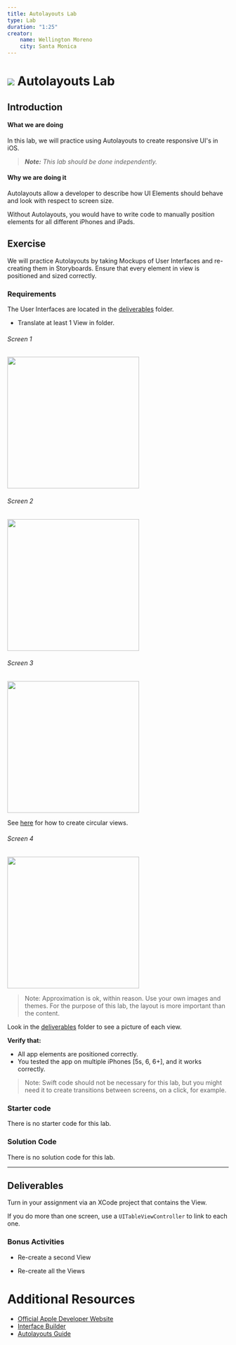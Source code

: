 ```yaml
---
title: Autolayouts Lab
type: Lab
duration: "1:25"
creator:
    name: Wellington Moreno
    city: Santa Monica
---
```


# ![](https://ga-dash.s3.amazonaws.com/production/assets/logo-9f88ae6c9c3871690e33280fcf557f33.png) Autolayouts Lab

## Introduction

#### What we are doing

In this lab, we will practice using Autolayouts to create responsive UI's in iOS.

> ***Note:*** _This lab should be done independently._


#### Why we are doing it

Autolayouts allow a developer to describe how UI Elements should behave and look with respect to screen size.

Without Autolayouts, you would have to write code to manually position elements for all different iPhones and iPads.


## Exercise

We will practice Autolayouts by taking Mockups of User Interfaces and re-creating them in Storyboards. Ensure that every element in view is positioned and sized correctly.


### Requirements

The User Interfaces are located in the [deliverables](deliverables) folder.

+ Translate at least 1 View in folder.


###### Screen 1
 <img src="deliverables/Screen-1.png" width="300" align="center">

###### Screen 2
 <img src="deliverables/Screen-2.png" width="300" align="center">


###### Screen 3
<img src="deliverables/Screen-3.png" width="300" align="center">

 See [here](http://www.appcoda.com/ios-programming-circular-image-calayer/) for how to create circular views.

###### Screen 4
 <img src="deliverables/Screen-4.png" width="300" align="center">



> Note: Approximation is ok, within reason. Use your own images and themes. For the purpose of this lab, the layout is more important than the content.

Look in the [deliverables](deliverables) folder to see a picture of each view.

**Verify that:**

+ All app elements are positioned correctly.
+ You tested the app on multiple iPhones [5s, 6, 6+], and it works correctly.

> Note: Swift code should not be necessary for this lab, but you might need it to create transitions between screens, on a click, for example.

### Starter code
There is no starter code for this lab.


### Solution Code

There is no solution code for this lab.

---

## Deliverables

Turn in your assignment via an XCode project that contains the View.

If you do more than one screen, use a `UITableViewController` to link to each one.


### Bonus Activities

+ Re-create a second View

+ Re-create all the Views

# Additional Resources

+ [Official Apple Developer Website](https://developer.apple.com/library/ios/navigation/)
+ [Interface Builder](https://developer.apple.com/xcode/interface-builder/)
+ [Autolayouts Guide](https://developer.apple.com/library/ios/documentation/UserExperience/Conceptual/AutolayoutPG/)
